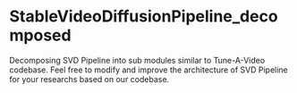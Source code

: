 # StableVideoDiffusionPipeline_decomposed
Decomposing SVD Pipeline into sub modules similar to Tune-A-Video codebase. Feel free to modify and improve the architecture of SVD Pipeline for your researchs based on our codebase.
